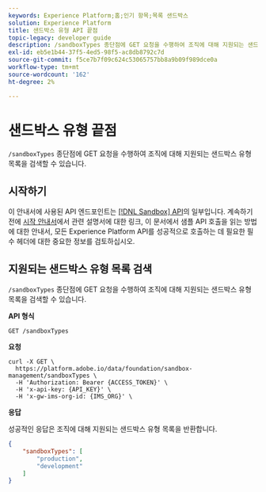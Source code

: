```yaml
---
keywords: Experience Platform;홈;인기 항목;목록 샌드박스
solution: Experience Platform
title: 샌드박스 유형 API 끝점
topic-legacy: developer guide
description: /sandboxTypes 종단점에 GET 요청을 수행하여 조직에 대해 지원되는 샌드박스 유형 목록을 검색할 수 있습니다.
exl-id: eb5e1b44-37f5-4ed5-98f5-ac8db8792c7d
source-git-commit: f5ce7b7f09c624c53065757bb8a9b09f989dce0a
workflow-type: tm+mt
source-wordcount: '162'
ht-degree: 2%

---
```


# 샌드박스 유형 끝점

`/sandboxTypes` 종단점에 GET 요청을 수행하여 조직에 대해 지원되는 샌드박스 유형 목록을 검색할 수 있습니다.

## 시작하기

이 안내서에 사용된 API 엔드포인트는 [[!DNL Sandbox] API](https://www.adobe.io/experience-platform-apis/references/sandbox)의 일부입니다. 계속하기 전에 [시작 안내서](./getting-started.md)에서 관련 설명서에 대한 링크, 이 문서에서 샘플 API 호출을 읽는 방법에 대한 안내서, 모든 Experience Platform API를 성공적으로 호출하는 데 필요한 필수 헤더에 대한 중요한 정보를 검토하십시오.

## 지원되는 샌드박스 유형 목록 검색

`/sandboxTypes` 종단점에 GET 요청을 수행하여 조직에 대해 지원되는 샌드박스 유형 목록을 검색할 수 있습니다.

**API 형식**

```http
GET /sandboxTypes
```

**요청**

```shell
curl -X GET \
  https://platform.adobe.io/data/foundation/sandbox-management/sandboxTypes \
  -H 'Authorization: Bearer {ACCESS_TOKEN}' \
  -H 'x-api-key: {API_KEY}' \
  -H 'x-gw-ims-org-id: {IMS_ORG}' \
```

**응답**

성공적인 응답은 조직에 대해 지원되는 샌드박스 유형 목록을 반환합니다.

```json
{
    "sandboxTypes": [
        "production",
        "development"
    ]
}
```
